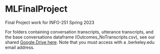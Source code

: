 # MLFinalProject
Final Project work for INFO-251 Spring 2023


For folders containing conversation transcripts, utterance transcripts, and the base conversations dataframe (Outcomes_NoTranscripts.csv), see our shared [Google Drive here](https://colab.research.google.com/drive/1NrvHUrMtmp9z0uby6j_zXXz5as4gNy4s?usp=share_link). Note that you must access with a .berkeley.edu email address. 
